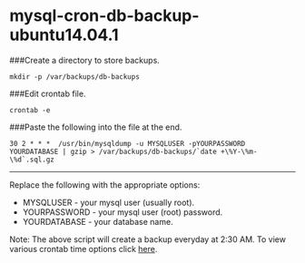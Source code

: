 mysql-cron-db-backup-ubuntu14.04.1
====================

###Create a directory to store backups.
```
mkdir -p /var/backups/db-backups
```

###Edit crontab file.
```
crontab -e
```
###Paste the following into the file at the end.
```
30 2 * * *  /usr/bin/mysqldump -u MYSQLUSER -pYOURPASSWORD YOURDATABASE | gzip > /var/backups/db-backups/`date +\%Y-\%m-\%d`.sql.gz
```
--------------
Replace the following with the appropriate options:
- MYSQLUSER - your mysql user (usually root).
- YOURPASSWORD - your mysql user (root) password.
- YOURDATABASE - your database name.

Note: The above script will create a backup everyday at 2:30 AM. To view various crontab time options click [here](http://manpages.ubuntu.com/manpages/maverick/man5/crontab.5.html).
